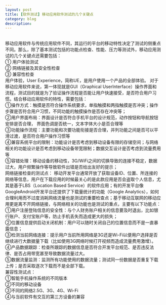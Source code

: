 ```yaml
---
layout: post
title: [软件测试] 移动应用软件测试的几个关键点
category: blog
description: 
---
```

<br/>移动应用软件与传统应用软件不同，其运行的平台的移动特性决定了测试的侧重点不同。那么，除了基本测试包括的功能点检查、性能、压力等测试外，移动应用测试的几个关键点还需要包括：
<br/>①&nbsp;用户体验测试
<br/>②&nbsp;网络链接及其安全性检查 &nbsp;&nbsp;
<br/>③&nbsp;兼容性检查
&nbsp;
<br/>用户体验，User Experience，简称UE，是用户使用一个产品的全部体验。
对于移动应用软件来说，第一体现就是GUI（Graphical UserInterface）操作界面和流程，测试目的就是为了验证操作流程是否能让用户快速接受，是否符合用户习惯。结合移动应用软件的特性，需要包括：
<br/>①操作方式：触摸是否符合操作系统要求，单指触摸和两指触摸是否冲突；操作步骤是否符合用户习惯，不同功能的触摸操作是否存在冲突等；
<br/>②用户界面布局：界面设计是否符合手机平台的设计规范，动作按钮和导航按钮安排是否合理， 界面色调是否统一，文本字体大小是否合理等
<br/>③功能操作流程：主要功能和次要功能衔接是否合理，并列功能之间是否可以平滑过渡，是否符合用户操作习惯等
<br/>④兼容系统平台的限制：功能设计是否考虑到移动设备有限的存储空间；与网络相关的功能设计是否考虑到移动设备带宽限制；数据交互设计是否考虑到流量费用等
<br/>⑤容错处理：移动设备的移动性，3G/WiFi之间的切换导致的连接不稳定，数据过大，用户频繁操作等导致软件出错是否给出友好的提示；
&nbsp;
<br/>网络链接检查的测试点：
移动开发平台通常开放了获取设备ID、位置、所连接的网络等信息，用户在下载应用的时候最关心的是此款应用是否会盗取个人信息，尤其是基于LBS（Location Based Service）的软件应用；有的开发平台像GoogleAndroid开发平台还提供了下载量统计的功能（Google Analytics），如何合理利用而不过度消耗网络流量也是测试的重要检查点；基于移动互联网的移动应用更是离不开网络链接，与网络相关的功能也是测试的重点，主要有以下功能点：
<br/>①用户注册登陆信息的安全性：与个人财务账户相关的信息要及时退出，比如银行账户、支付宝账户等，防止手机丢失而造成更大的损失；
<br/>②位置信息提供启动关闭机制：用户可以随时关闭自己的位置信息而不是一直暴露信息；
<br/>③检测当前网络连接：提示用户当前所用网络是3G还是Wi-Fi以便用户选择是否继续进行大数据量下载（比如使用3G网络时候打开视频而造成流量费用激增）。
<br/>④产品数据跟踪：检查所跟踪的数据信息是否符合开发平台规范、是否违反法律、是否占用带宽甚至导致数据流量过大。
<br/>⑤数据流量监测：监测所有功能使用的数据流量；测试同一份数据是否重复下载上传；是否采取逐次下载而不是全部下载。
&nbsp;
<br/>兼容性测试点：
<br/>①智能手机操作系统的不同版本
<br/>②不同的移动设备
<br/>③不同的网络2.5G、3G、4G、Wi-Fi
<br/>④与当前软件有交互的第三方设备的兼容

[Angelia]:    http://angeliaw.github.com  "Angelia"
